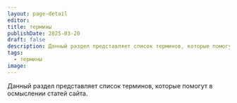 ```yaml
---
layout: page-detail
editor: 
title: термины
publishDate: 2025-03-20
draft: false
description: Данный раздел представляет список терминов, которые помогут в осмыслении статей сайта.
tags:
  - термины
image:
---
```

Данный раздел представляет список терминов, которые помогут в осмыслении статей сайта.